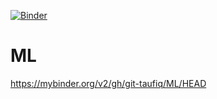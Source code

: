 [![Binder](https://mybinder.org/badge_logo.svg)](https://mybinder.org/v2/gh/git-taufiq/ML/HEAD)
# ML

https://mybinder.org/v2/gh/git-taufiq/ML/HEAD
